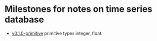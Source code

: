 # Milestones for notes on time series database

- [v0.1.0-primitive](v0.1.0-primitive) primitive types integer, float.

